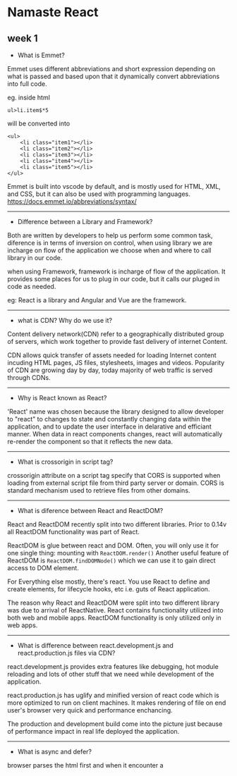 
# Namaste React

## week 1

- What is Emmet?

Emmet uses different abbreviations and short expression depending on what is passed and based upon that it dynamically convert abbreviations into full code.

eg. inside html 
```
ul>li.item$*5
``` 
will be converted into 
```
<ul>
    <li class="item1"></li>
    <li class="item2"></li>
    <li class="item3"></li>
    <li class="item4"></li>
    <li class="item5"></li>
</ul> 
```
Emmet is built into vscode by default, and is mostly used for HTML, XML, and CSS, but it can also be used with programming languages.
https://docs.emmet.io/abbreviations/syntax/

---
- Difference between a Library and Framework?

Both are written by developers to help us perform some common task, diference is in terms of 
inversion on control, when using library we are incharge on flow of the application we choose when and where to call
library in our code.

when using Framework, framework is incharge of flow of the application. It provides some places for us to plug in our code, 
but it calls our pluged in code as needed.

eg: React is a library and Angular and Vue are the framework.

---
- what is CDN? Why do we use it?

Content delivery network(CDN) refer to a geographically distributed group of servers, which work together to provide 
fast delivery of internet Content.

CDN allows quick transfer of assets needed for loading Internet content incuding HTML pages, JS files, stylesheets, images and videos.
Popularity of CDN are growing day by day, today majority of web traffic is served through CDNs.

---
- Why is React known as React?

'React' name was chosen because the library designed to allow developer to "react" to changes to state and constantly changing data within the application, and to update the user interface in 
delarative and efficiant manner.
When data in react components changes, react will automatically re-render the component so that it reflects the new data.

---
- What is crossorigin in script tag?

crossorigin attribute on a script tag specify that CORS is supported when loading from external script file 
from third party server or domain. CORS is standard mechanism  used to retrieve files from other domains.

---
- What is diference between React and ReactDOM?

React and ReactDOM recently split into two different libraries. Prior to 0.14v all ReactDOM functionality was part of React.

ReactDOM is glue between react and DOM. Often, you will only use it for one single thing: mounting with ``ReactDOM.render()``
Another useful feature of ReactDOM is ``ReactDOM.findDOMNode()`` which we can use it to gain direct access to DOM element.

For Everything else mostly, there's react. You use React to define and create elements, for lifecycle hooks, etc i.e. guts of React application.

The reason why React and ReactDOM were split into two different library was  due to arrival of ReactNative.
React contains functionality utilized into both web and mobile apps. ReactDOM functionality is only utilized only in web apps.

---
- What is difference between react.development.js and react.production.js files via CDN?

react.development.js provides extra features like debugging, hot module reloading and lots of other stuff 
that we need while development of the application.

react.production.js has uglify and  minified version of react code which is more optimized to run on client machines. It makes  rendering of file on end user's browser very quick and performance enchancing.
 
 The production and development build come into the picture just because of performance impact in real life deployed the application.

---
- What is async and defer? 

browser parses the html first and when it encounter a <script> tag its pauses parsing html and fetches the script from the internet 
and executes it then and there.

when <script> tag has a asynch attribute its fetches the script asynchronusly parallel to html parcing and when these are fethes html parsing stops and  executes it then html parsing start again,
but you might to be carefull if you have dependent scripts to be fecthed because asynch attribute does not guarantee any order.

in case of defer attribute html parsing goes and script are fectched in parallel and these script are only executed when the html parsing is complete.

---

- what is rel stylesheet in html e.g. 
```<link rel="stylesheet" href="index.css" />``` ?

The required rel attribute specifies the relationship between the current document and the linked document/resource.

---

- what is rel stylesheet in html e.g. 
```<link rel="stylesheet" href="index.css" />``` ?

The required rel attribute specifies the relationship between the current document and the linked document/resource.

---
